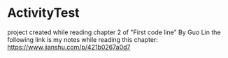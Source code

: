 # ActivityTest
project created while reading chapter 2 of "First code line" By Guo Lin
the following link is my notes while reading this chapter:
https://www.jianshu.com/p/421b0267a0d7
